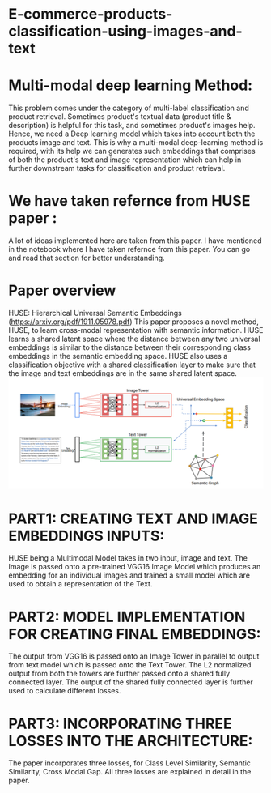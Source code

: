 # E-commerce-products-classification-using-images-and-text
# Multi-modal deep learning Method:

This problem comes under the category of multi-label classification and product retrieval. Sometimes product's textual data (product title & description) is helpful for this task, and sometimes product's images help. Hence, we need a Deep learning model which takes into account both the products image and text. This is why a multi-modal deep-learning method is required, with its help we can generates such embeddings that comprises of both the product's text and image representation which can help in further downstream tasks for classification and product retrieval.

# We have taken refernce from HUSE paper :
A lot of ideas implemented here are taken from this paper. I have mentioned in the notebook where I have taken refernce from this paper. You can go and read that section for better understanding.
# Paper overview
﻿HUSE: Hierarchical Universal Semantic Embeddings (https://arxiv.org/pdf/1911.05978.pdf)
This paper proposes a novel method, HUSE, to learn cross-modal representation with semantic information. HUSE learns a shared latent space where the distance between any two universal embeddings is similar to the distance between their corresponding class embeddings in the semantic embedding space. HUSE also uses a classification objective with a shared classification layer to make sure that the image and text embeddings are in the same shared latent space.
![HUSE overview](https://github.com/1sh1vam/E-commerce-products-classification-using-images-and-text/blob/master/HUSE.png)


# PART1: CREATING TEXT AND IMAGE EMBEDDINGS INPUTS:
HUSE being a Multimodal Model takes in two input, image and text. The Image is passed onto a pre-trained VGG16 Image Model which produces an embedding for an individual images and trained a small model which are used to obtain a representation of the Text.
  
# PART2: MODEL IMPLEMENTATION FOR CREATING FINAL EMBEDDINGS:
The output from VGG16 is passed onto an Image Tower in parallel to output from text model which is passed onto the Text Tower. The L2 normalized output from both the towers are further passed onto a shared fully connected layer. The output of the shared fully connected layer is further used to calculate different losses.
﻿
# PART3: INCORPORATING THREE  LOSSES INTO THE ARCHITECTURE:
The paper incorporates three losses, for Class Level Similarity, Semantic Similarity, Cross Modal Gap. All three losses are explained in detail in the paper.

